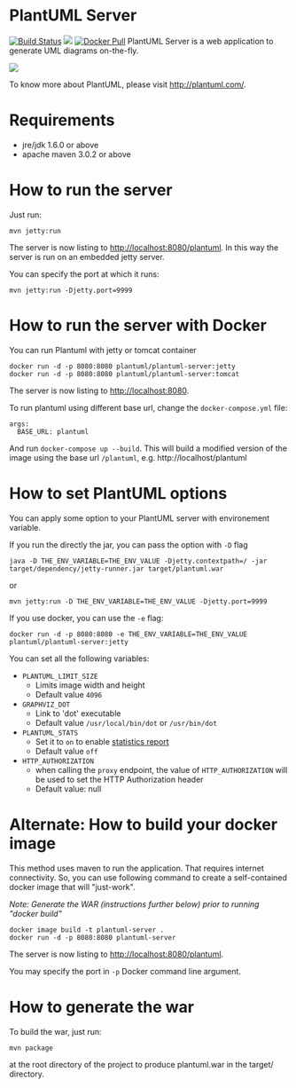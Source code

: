 PlantUML Server
===============
[![Build Status](https://travis-ci.org/plantuml/plantuml-server.png?branch=master)](https://travis-ci.org/plantuml/plantuml-server)
[![](https://images.microbadger.com/badges/image/plantuml/plantuml-server.svg)](https://microbadger.com/images/plantuml/plantuml-server "Get your own image badge on microbadger.com")
[![Docker Pull](https://img.shields.io/docker/pulls/plantuml/plantuml-server.svg)](https://hub.docker.com/r/plantuml/plantuml-server/)
PlantUML Server is a web application to generate UML diagrams on-the-fly.

![](https://raw.githubusercontent.com/ftomassetti/plantuml-server/readme/screenshots/screenshot.png)

To know more about PlantUML, please visit http://plantuml.com/.


Requirements
============

 * jre/jdk 1.6.0 or above
 * apache maven 3.0.2 or above

How to run the server
=====================

Just run:

```
mvn jetty:run
```

The server is now listing to [http://localhost:8080/plantuml](http://localhost:8080/plantuml).
In this way the server is run on an embedded jetty server.

You can specify the port at which it runs:

```
mvn jetty:run -Djetty.port=9999
```

How to run the server with Docker
=================================

You can run Plantuml with jetty or tomcat container
```
docker run -d -p 8080:8080 plantuml/plantuml-server:jetty
docker run -d -p 8080:8080 plantuml/plantuml-server:tomcat
```

The server is now listing to [http://localhost:8080](http://localhost:8080).

To run plantuml using different base url, change the `docker-compose.yml` file:
~~~
args:
  BASE_URL: plantuml
~~~

And run `docker-compose up --build`. This will build a modified version of the image using
the base url `/plantuml`, e.g. http://localhost/plantuml

How to set PlantUML options
=================================

You can apply some option to your PlantUML server with environement variable.

If you run the directly the jar, you can pass the option with `-D` flag
```
java -D THE_ENV_VARIABLE=THE_ENV_VALUE -Djetty.contextpath=/ -jar target/dependency/jetty-runner.jar target/plantuml.war
```
or
```
mvn jetty:run -D THE_ENV_VARIABLE=THE_ENV_VALUE -Djetty.port=9999
```

If you use docker, you can use the `-e` flag:
```
docker run -d -p 8080:8080 -e THE_ENV_VARIABLE=THE_ENV_VALUE plantuml/plantuml-server:jetty
```

You can set all  the following variables:

* `PLANTUML_LIMIT_SIZE`
    * Limits image width and height
    * Default value `4096`
* `GRAPHVIZ_DOT`
    * Link to 'dot' executable
    * Default value `/usr/local/bin/dot` or `/usr/bin/dot`
* `PLANTUML_STATS`
    * Set it to `on` to enable [statistics report](http://plantuml.com/statistics-report)
    * Default value `off`
* `HTTP_AUTHORIZATION`
    * when calling the `proxy` endpoint, the value of `HTTP_AUTHORIZATION` will be used to set the HTTP Authorization header
    * Default value: null


Alternate: How to build your docker image
======================================================

This method uses maven to run the application. That requires internet connectivity.
So, you can use following command to create a self-contained docker image that will "just-work".

*Note: Generate the WAR (instructions further below) prior to running "docker build"*

```
docker image build -t plantuml-server .
docker run -d -p 8080:8080 plantuml-server
```
The server is now listing to [http://localhost:8080/plantuml](http://localhost:8080/plantuml).

You may specify the port in `-p` Docker command line argument.


How to generate the war
=======================

To build the war, just run:

```
mvn package
```

at the root directory of the project to produce plantuml.war in the target/ directory.

